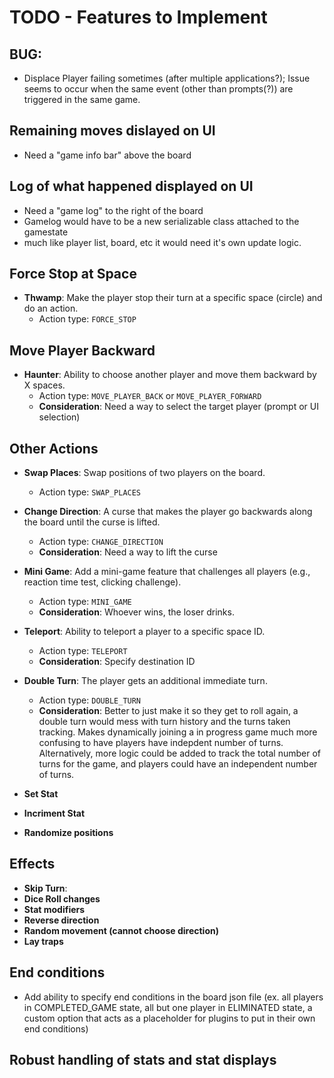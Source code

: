 # TODO - Features to Implement

## BUG:
  - Displace Player failing sometimes (after multiple applications?); Issue seems to occur when the same event (other than prompts(?)) are triggered in the same game.

## Remaining moves dislayed on UI
- Need a "game info bar" above the board

## Log of what happened displayed on UI
- Need a "game log" to the right of the board
- Gamelog would have to be a new serializable class attached to the gamestate
- much like player list, board, etc it would need it's own update logic.


## Force Stop at Space
- **Thwamp**: Make the player stop their turn at a specific space (circle) and do an action.  
  - Action type: `FORCE_STOP`

## Move Player Backward
- **Haunter**: Ability to choose another player and move them backward by X spaces.  
  - Action type: `MOVE_PLAYER_BACK` or `MOVE_PLAYER_FORWARD`
  - **Consideration**: Need a way to select the target player (prompt or UI selection)

## Other Actions
- **Swap Places**: Swap positions of two players on the board.  
  - Action type: `SWAP_PLACES`

- **Change Direction**: A curse that makes the player go backwards along the board until the curse is lifted.  
  - Action type: `CHANGE_DIRECTION`
  - **Consideration**: Need a way to lift the curse

- **Mini Game**: Add a mini-game feature that challenges all players (e.g., reaction time test, clicking challenge).  
  - Action type: `MINI_GAME`
  - **Consideration**: Whoever wins, the loser drinks.

- **Teleport**: Ability to teleport a player to a specific space ID.  
  - Action type: `TELEPORT`
  - **Consideration**: Specify destination ID

- **Double Turn**: The player gets an additional immediate turn.  
  - Action type: `DOUBLE_TURN`
  - **Consideration**: Better to just make it so they get to roll again, a double turn would mess with turn history and the turns taken tracking. Makes dynamically joining a in progress game much more confusing to have players have indepdent number of turns. Alternatively, more logic could be added to track the total number of turns for the game, and players could have an independent number of turns. 

- **Set Stat**

- **Incriment Stat**

- **Randomize positions**


## Effects
- **Skip Turn**:
- **Dice Roll changes**
- **Stat modifiers**
- **Reverse direction**
- **Random movement (cannot choose direction)**
- **Lay traps**



## End conditions
- Add ability to specify end conditions in the board json file (ex. all players in COMPLETED_GAME state, all but one player in ELIMINATED state, a custom option that acts as a placeholder for plugins to put in their own end conditions)

## Robust handling of stats and stat displays
